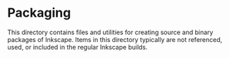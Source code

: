 Packaging
=========

This directory contains files and utilities for creating source and
binary packages of Inkscape. Items in this directory typically are not
referenced, used, or included in the regular Inkscape builds.
